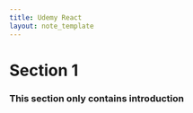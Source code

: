 ```yaml
---
title: Udemy React
layout: note_template
---
```


# Section 1

### This section only contains introduction